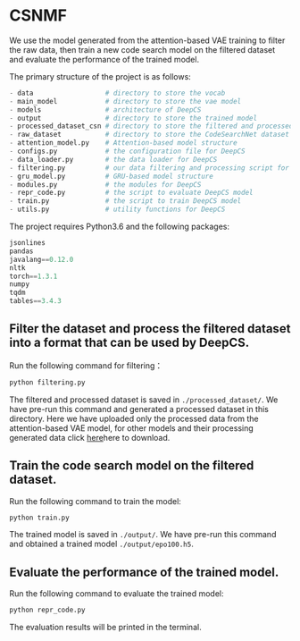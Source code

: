 # CSNMF
We use the model generated from the attention-based VAE training to filter the raw data, then train a new code search model on the filtered dataset and evaluate the performance of the trained model.

The primary structure of the project is as follows:

```python
- data                  # directory to store the vocab
- main_model            # directory to store the vae model
- models                # architecture of DeepCS     
- output                # directory to store the trained model
- processed_dataset_csn # directory to store the filtered and processed dataset
- raw_dataset           # directory to store the CodeSearchNet dataset
- attention_model.py    # Attention-based model structure
- configs.py            # the configuration file for DeepCS
- data_loader.py        # the data loader for DeepCS
- filtering.py          # our data filtering and processing script for DeepCS
- gru_model.py          # GRU-based model structure
- modules.py            # the modules for DeepCS
- repr_code.py          # the script to evaluate DeepCS model
- train.py              # the script to train DeepCS model
- utils.py              # utility functions for DeepCS
```

The project requires Python3.6 and the following packages:

```python
jsonlines
pandas
javalang==0.12.0
nltk
torch==1.3.1
numpy
tqdm
tables==3.4.3
```

## Filter the dataset and process the filtered dataset into a format that can be used by DeepCS.

Run the following command for filtering：

```python
python filtering.py
```

The filtered and processed dataset is saved in ```./processed_dataset/```. We have pre-run this command and generated a processed dataset in this directory. Here we have uploaded only the processed data from the attention-based VAE model, for other models and their processing generated data click [here]([URL] "https://github.com/Zxqinn/CSNMF/tree/main")here to download.

## Train the code search model on the filtered dataset.

Run the following command to train the model:

```python
python train.py
```

The trained model is saved in ```./output/```. We have pre-run this command and obtained a trained model ```./output/epo100.h5```.

## Evaluate the performance of the trained model.

Run the following command to evaluate the trained model:

```python
python repr_code.py
```

The evaluation results will be printed in the terminal.
